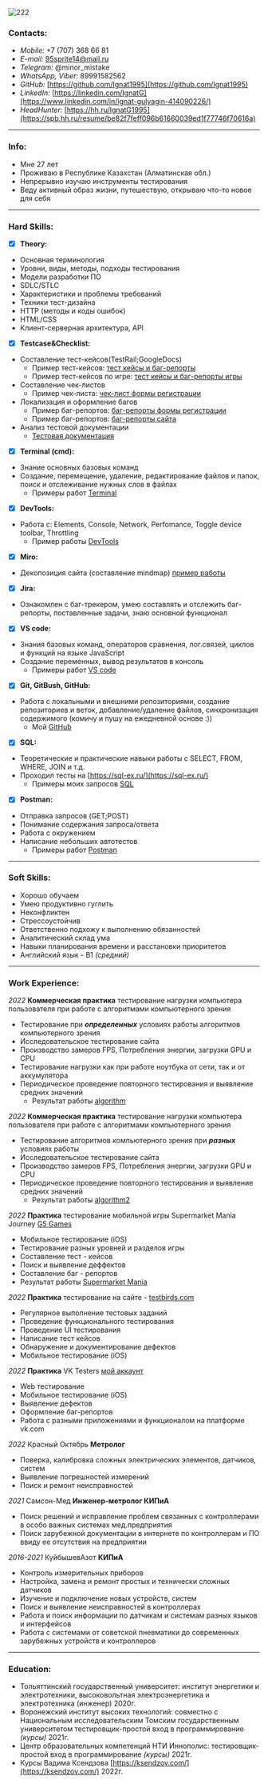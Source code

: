   ![222](https://user-images.githubusercontent.com/116075812/200736930-4f2e34e1-045f-49bf-b153-1a4d0103a82a.png)

### Contacts:                                      

- *Mobile:* +7 (707) 368 66 81                                                   
- *E-mail:* 95sprite14@mail.ru                                 
- *Telegram:* @minor_mistake
- *WhatsApp, Viber:* 89991582562
- *GitHub:* [https://github.com/Ignat1995](https://github.com/Ignat1995) 
- *LinkedIn:* [https://linkedin.com/IgnatG](https://www.linkedin.com/in/ignat-gulyagin-414090226/)
- *HeadHunter:* [https://hh.ru/IgnatG1995](https://spb.hh.ru/resume/be82f7feff096b61660039ed1f77746f70616a)

---

### Info:
- Мне 27 лет
- Проживаю в Республике Казахстан (Алматинская обл.)
- Непрерывно изучаю инструменты тестирования
- Веду активный образ жизни, путешествую, открываю что-то новое для себя

---

### Hard Skills:
- [x] **Theory:**
- Основная терминология 
- Уровни, виды, методы, подходы тестирования
- Модели разработки ПО
- SDLC/STLC
- Характеристики и проблемы требований
- Техники тест-дизайна
- HTTP (методы и коды ошибок)
- HTML/CSS
- Клиент-серверная архитектура, API 

- [x] **Testcase&Checklist:**
- Составление тест-кейсов(TestRail;GoogleDocs)
  - Пример тест-кейсов: [тест кейсы и баг-репорты](https://docs.google.com/spreadsheets/d/1pREPjtdDtNXB-LLr9hpVTsbWP8frbFp_e21R-rZiIYc/edit#gid=0)
  - Пример тест-кейсов по игре: [тест кейсы и баг-репорты игры](https://docs.google.com/spreadsheets/d/1ZOovpRg4aJGmDjwb-ftK6K3lMAHWsnDL3zdCJcev4M8/edit#gid=0)
- Составление чек-листов
  - Пример чек-листа: [чек-лист формы регистрации](https://docs.google.com/spreadsheets/d/1mYV1ti2Fw7lQYTqO0oiKyAfg9qxLwm0aevDk0C9kxSo/edit#gid=0)
- Локализация и оформление багов
  - Пример баг-репортов: [баг-репорты формы регистрации](https://docs.google.com/spreadsheets/d/1mYV1ti2Fw7lQYTqO0oiKyAfg9qxLwm0aevDk0C9kxSo/edit#gid=753364274)
  - Пример баг-репортов: [баг-репорты сайта](https://docs.google.com/spreadsheets/d/1gwvGNLBZVrIEHtYX-UetigUPS3yTfBANpb38g8g-WXA/edit#gid=0)
- Анализ тестовой документации
  - [Тестовая документация](https://docs.google.com/document/d/1jGF0tq0qTNDjJHcJM9VDKCMQIVS7e66vuE1ftSDAY3c/edit)
- [x] **Terminal (cmd):**
- Знание основных базовых команд
- Создание, перемещение, удаление, редактирование файлов и папок, поиск и отслеживание нужных слов в файлах
  - Примеры работ [Terminal](https://github.com/Ignat1995/Terminal)
- [x] **DevTools:**
- Работа с: Elements, Console, Network, Perfomance, Toggle device toolbar, Throttling
  - Пример работы [DevTools](https://drive.google.com/file/d/1SmIpi_lejTiITKR8fO5pbEqE3LtzAYbY/view?usp=sharing)
 
- [x] **Miro:**
- Декопозиция сайта (составление mindmap) [пример работы](https://drive.google.com/file/d/117H3i5yWS2pNNsyYBocC0O7b2I8ZUCZn/view?usp=sharing)

- [x] **Jira:**
- Ознакомлен с баг-трекером, умею составлять и отслежить баг-репорты, поставленные задачи, знаю основной функционал

- [x] **VS code:** 
- Знания базовых команд, операторов сравнения, лог.связей, циклов и функций на языке JavaScript
- Создание переменных, вывод результатов в консоль
  - Примеры работ [VS code](https://github.com/Ignat1995/JS-code)
- [x] **Git, GitBush, GitHub:**
- Работа с локальными и внешними репозиториями, создание репозиториев и веток, добавление/удаление файлов, синхронизация содержимого (комичу и пушу на ежедневной основе :))
  - Мой [GitHub](https://github.com/Ignat1995)
- [x] **SQL:**
- Теоретические и практические навыки работы с SELECT, FROM, WHERE, JOIN и т.д.
- Проходил тесты на [https://sql-ex.ru/](https://sql-ex.ru/)
  - Примеры моих запросов [SQL](https://docs.google.com/spreadsheets/d/1ChpphQoKn7e6SGdO7j6_WwY_SONM7A4rSzohOop9ZwA/edit#gid=0) 
- [x] **Postman:**
- Отправка запросов (GET;POST)
- Понимание содержания запроса/ответа
- Работа с окружением
- Написание небольших автотестов 
  - Примеры работ [Postman](https://github.com/Ignat1995/Postman)

---

### Soft Skills:
- Хорошо обучаем
- Умею продуктивно гуглить
- Неконфликтен
- Стрессоустойчив
- Ответственно подхожу к выполнению обязанностей
- Аналитический склад ума
- Навыки планирования времени и расстановки приоритетов
- Английский язык - В1 *(средний)*

---

### Work Experience:
*2022* **Коммерческая практика** тестирование нагрузки компьютера пользователя при работе с алгоритмами компьютерного зрения
- Тестирование при ***определенных*** условиях работы алгоритмов компьютерного зрения
- Исследовательское тестирование сайта
- Производство замеров FPS, Потребления энергии, загрузки GPU и CPU
- Тестирование нагрузки как при работе ноутбука от сети, так и от аккумулятора
- Периодическое проведение повторного тестирования и выявление средних значений
  - Результат работы [algorithm](https://docs.google.com/spreadsheets/d/1cvWnHApprr_P4RQPBaNLBxPNzuO9eXqwAuaN2oDIMhw/edit#gid=0)
  
*2022* **Коммерческая практика** тестирование нагрузки компьютера пользователя при работе с алгоритмами компьютерного зрения 
- Тестирование алгоритмов компьютерного зрения при ***разных*** условиях работы
- Исследовательское тестирование сайта
- Производство замеров FPS, Потребления энергии, загрузки GPU и CPU
- Периодическое проведение повторного тестирования и выявление средних значений
  - Результат работы [algorithm2](https://docs.google.com/spreadsheets/d/1L2Ej2A62f-ro8DHGO7wFsUCxF_Wjk2IWhKy9lwNBKUA/edit#gid=0)
  
*2022* **Практика** тестирование мобильной игры Supermarket Mania Journey [G5 Games](https://www.g5e.com/ru/games/supermarket-mania-journey)
- Мобильное тестирование (iOS)
- Тестирование разных уровней и разделов игры
- Составление тест - кейсов
- Поиск и выявление деффектов
- Составление баг - репортов
- Результат работы [Supermarket Mania](https://docs.google.com/spreadsheets/d/1ZOovpRg4aJGmDjwb-ftK6K3lMAHWsnDL3zdCJcev4M8/edit#gid=0)

*2022* **Практика** тестирование на cайте - [testbirds.com](https://nest.testbirds.com/dashboard)
- Регулярное выполнение тестовых заданий
- Проведение функционального тестирования
- Проведение UI тестирования
- Написание тест кейсов
- Обнаружение и документирование  дефектов
- Мобильное тестирование (iOS)

*2022* **Практика** VK Testers [мой аккаунт](https://vk.com/bugs?act=reporter&id=78378273)
- Web тестирование
- Мобильное тестирование (iOS)
- Выявление дефектов
- Оформление баг-репортов
- Работа с разными приложениями и функционалом на платформе vk.com


*2022* Красный Октябрь **Метролог**
- Поверка, калибровка сложных электрических элементов, датчиков, систем 
- Выявление погрешностей измерений
- Поиск и ремонт неисправностей

*2021* Самсон-Мед **Инженер-метролог КИПиА**
- Поиск решений и исправление проблем связанных с контроллерами в особо важных системах мед.предприятия
- Поиск зарубежной документации в интернете по контроллерам и ПО ввиду ее отсутствия на предприятии

*2016-2021* КуйбышевАзот **КИПиА**
- Контроль измерительных приборов
- Настройка, замена и ремонт простых и технически сложных датчиков
- Изучение и подключение новых устройств, систем
- Поиск и выявление неисправностей в контроллерах
- Работа и поиск информации по датчикам и системам разных языков и интерфейсов 
- Работа с системами от советской пневматики до современных зарубежных устройств и контроллеров









---

### Education:
- Тольяттинский государственный университет:
институт энергетики и электротехники, высоковольтная электроэнергетика и электротехника
(инженер) 2020г.
- Воронежский институт высоких технологий:
совместно с Национальным исследовательским Томским государственным университетом тестировщик-простой вход в программирование *(курсы)* 2021г.
- Центр образовательных компетенций НТИ
Иннополис: тестировщик-простой вход в программирование *(курсы)* 2021г.
- Курсы Вадима Ксендзова [https://ksendzov.com/](https://ksendzov.com/) 2022г.









